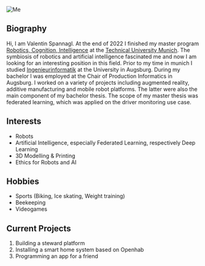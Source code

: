 ![Me](https://profile-images.xing.com/images/1f7e82c05504485a6932885c3b2afede-1/valentin-spannagl.1024x1024.jpg)

## Biography 
<a name="biography"></a> 

Hi, I am Valentin Spannagl. At the end of 2022 I finished my master program [Robotics, Cognition, Intelligence](https://www.tum.de/en/studies/degree-programs/detail/robotics-cognition-intelligence-master-of-science-msc/) at the [Technical University Munich](https://www.tum.de). The symbiosis of robotics and artificial intelligence fascinated me and now I am looking for an interesting position in this field. Prior to my time in munich I studied [Ingenieurinformatik](https://www.uni-augsburg.de/de/studium/studienangebot/uebersicht/ingenieurinformatik-bsc/) at the University in Augsburg. 
During my bachelor I was employed at the Chair of Production Informatics in Augsburg. I worked on a variety of projects including augmented reality, additive manufacturing and mobile robot platforms. The latter were also the main component of my bachelor thesis. The scope of my master thesis was federated learning, which was applied on the driver monitoring use case. 

## Interests
<a name="interests"></a> 
 - Robots
 - Artificial Intelligence, especially Federated Learning, respectively Deep Learning
 - 3D Modelling & Printing
 - Ethics for Robots and AI

## Hobbies
<a name="hobbies"></a>
 - Sports (Biking, Ice skating, Weight training)
 - Beekeeping
 - Videogames

## Current Projects
<a name="projects"></a> 
1. Building a steward platform
2. Installing a smart home system based on Openhab
3. Programming an app for a friend
